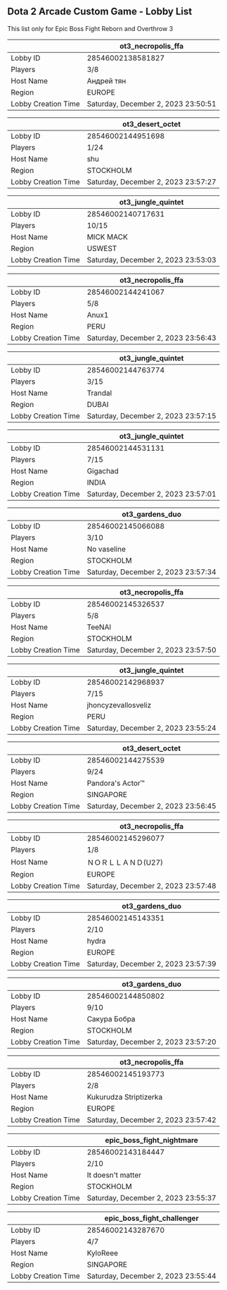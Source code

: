 ## Dota 2 Arcade Custom Game - Lobby List

This list only for Epic Boss Fight Reborn and Overthrow 3

|  | ot3_necropolis_ffa |
| ------ | ------ |
| Lobby ID | 28546002138581827 |
| Players | 3/8 |
| Host Name | Андрей тян |
| Region | EUROPE |
| Lobby Creation Time | Saturday, December 2, 2023 23:50:51 |


|  | ot3_desert_octet |
| ------ | ------ |
| Lobby ID | 28546002144951698 |
| Players | 1/24 |
| Host Name | shu |
| Region | STOCKHOLM |
| Lobby Creation Time | Saturday, December 2, 2023 23:57:27 |


|  | ot3_jungle_quintet |
| ------ | ------ |
| Lobby ID | 28546002140717631 |
| Players | 10/15 |
| Host Name | MICK MACK |
| Region | USWEST |
| Lobby Creation Time | Saturday, December 2, 2023 23:53:03 |


|  | ot3_necropolis_ffa |
| ------ | ------ |
| Lobby ID | 28546002144241067 |
| Players | 5/8 |
| Host Name | Anux1 |
| Region | PERU |
| Lobby Creation Time | Saturday, December 2, 2023 23:56:43 |


|  | ot3_jungle_quintet |
| ------ | ------ |
| Lobby ID | 28546002144763774 |
| Players | 3/15 |
| Host Name | Trandal |
| Region | DUBAI |
| Lobby Creation Time | Saturday, December 2, 2023 23:57:15 |


|  | ot3_jungle_quintet |
| ------ | ------ |
| Lobby ID | 28546002144531131 |
| Players | 7/15 |
| Host Name | Gigachad |
| Region | INDIA |
| Lobby Creation Time | Saturday, December 2, 2023 23:57:01 |


|  | ot3_gardens_duo |
| ------ | ------ |
| Lobby ID | 28546002145066088 |
| Players | 3/10 |
| Host Name | No vaseline |
| Region | STOCKHOLM |
| Lobby Creation Time | Saturday, December 2, 2023 23:57:34 |


|  | ot3_necropolis_ffa |
| ------ | ------ |
| Lobby ID | 28546002145326537 |
| Players | 5/8 |
| Host Name | TeeNAl |
| Region | STOCKHOLM |
| Lobby Creation Time | Saturday, December 2, 2023 23:57:50 |


|  | ot3_jungle_quintet |
| ------ | ------ |
| Lobby ID | 28546002142968937 |
| Players | 7/15 |
| Host Name | jhoncyzevallosveliz |
| Region | PERU |
| Lobby Creation Time | Saturday, December 2, 2023 23:55:24 |


|  | ot3_desert_octet |
| ------ | ------ |
| Lobby ID | 28546002144275539 |
| Players | 9/24 |
| Host Name | Pandora's Actor™ |
| Region | SINGAPORE |
| Lobby Creation Time | Saturday, December 2, 2023 23:56:45 |


|  | ot3_necropolis_ffa |
| ------ | ------ |
| Lobby ID | 28546002145296077 |
| Players | 1/8 |
| Host Name | ＮＯＲＬＬＡＮＤ(U27) |
| Region | EUROPE |
| Lobby Creation Time | Saturday, December 2, 2023 23:57:48 |


|  | ot3_gardens_duo |
| ------ | ------ |
| Lobby ID | 28546002145143351 |
| Players | 2/10 |
| Host Name | hydra |
| Region | EUROPE |
| Lobby Creation Time | Saturday, December 2, 2023 23:57:39 |


|  | ot3_gardens_duo |
| ------ | ------ |
| Lobby ID | 28546002144850802 |
| Players | 9/10 |
| Host Name | Сакура Бобра |
| Region | STOCKHOLM |
| Lobby Creation Time | Saturday, December 2, 2023 23:57:20 |


|  | ot3_necropolis_ffa |
| ------ | ------ |
| Lobby ID | 28546002145193773 |
| Players | 2/8 |
| Host Name | Kukurudza Striptizerka |
| Region | EUROPE |
| Lobby Creation Time | Saturday, December 2, 2023 23:57:42 |


|  | epic_boss_fight_nightmare |
| ------ | ------ |
| Lobby ID | 28546002143184447 |
| Players | 2/10 |
| Host Name | It doesn't matter |
| Region | STOCKHOLM |
| Lobby Creation Time | Saturday, December 2, 2023 23:55:37 |


|  | epic_boss_fight_challenger |
| ------ | ------ |
| Lobby ID | 28546002143287670 |
| Players | 4/7 |
| Host Name | KyloReee |
| Region | SINGAPORE |
| Lobby Creation Time | Saturday, December 2, 2023 23:55:44 |


